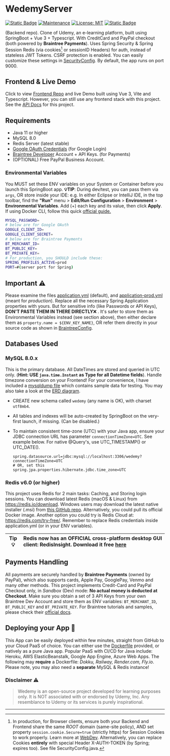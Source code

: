 # WedemyServer

[![Static Badge](https://img.shields.io/badge/API_docs-v1.2-red)](https://longwater1234.github.io/WedemyServer/)
[![Maintenance](https://img.shields.io/badge/Maintained%3F-yes-green.svg)](https://github.com/Longwater1234/WedemyServer/graphs/commit-activity)
[![License: MIT](https://img.shields.io/github/license/Longwater1234/WedemyServer)](https://github.com/Longwater1234/WedemyServer/blob/master/LICENSE)
[![Static Badge](https://img.shields.io/badge/reference-help.md-orange)](HELP.md)

(Backend repo). Clone of Udemy, an e-learning platform, built using SpringBoot + Vue 3 + Typescript. With CreditCard and
PayPal checkout (both powered by **Braintree Payments**). Uses Spring Security & Spring Session Redis (via cookies[^1]
or sessionID Headers) for auth, instead of stateless JWT Tokens. CSRF protection is enabled. You can easily customize
these settings in [SecurityConfig](src/main/java/com/davistiba/wedemyserver/config/SecurityConfig.java). By default, the
app runs on port 9000.

## Frontend & Live Demo

Click to view [Frontend Repo](https://github.com/Longwater1234/WedemyClient) and live Demo built using Vue 3, Vite and
Typescript. However, you can still use any frontend stack with this project. See
the [API Docs](https://github.com/Longwater1234/WedemyServer/wiki/API-Documentation) for this project.

## Requirements

- Java 11 or higher
- MySQL 8.0
- Redis Server (latest stable)
- [Google OAuth Credentials](https://developers.google.com/identity/gsi/web/guides/get-google-api-clientid) (for Google
  Login)
- [Braintree Developer](https://developer.paypal.com/braintree/docs) Account + API Keys. (for Payments)
- (OPTIONAL) Free PayPal Business Account.

### Environmental Variables

You MUST set these ENV variables on your System or Container before you launch this SpringBoot app. **💡TIP**: During
dev/test, you can pass them via `args`, OR store inside your IDE: e.g. In either Eclipse or IntelliJ IDE, in the top
toolbar, find the **"Run"** menu > **Edit/Run Configuration** > **Environment** > **Environmental Variables**. Add (+)
each key and its value, then click **Apply**. If using Docker CLI, follow this quick
[official guide.](https://docs.docker.com/engine/reference/commandline/run/#env)

```bash
MYSQL_PASSWORD=
# below are for Google OAuth
GOOGLE_CLIENT_ID=
GOOGLE_CLIENT_SECRET=
# below are for Braintree Payments
BT_MERCHANT_ID=
BT_PUBLIC_KEY=
BT_PRIVATE_KEY=
# For production, you SHOULD include these:
SPRING_PROFILES_ACTIVE=prod
PORT=#(server port for Spring)
```

## Important ⚠

Please examine the files [application.yml](src/main/resources/application.yml) (default),
and [application-prod.yml](src/main/resources/application-prod.yml) (meant for _production_). Replace all the necessary
Spring Application properties with yours. But for sensitive info (like Passwords or API Keys), **DON'T PASTE THEM IN
THERE DIRECTLY**❌ . It's safer to store them as Environmental Variables instead (see section above), then either
declare them as `property.name = ${ENV_KEY_NAME}`, OR refer them directly in your source code as shown
in [BraintreeConfig](src/main/java/com/davistiba/wedemyserver/config/BraintreeConfig.java).

## Databases Used

### MySQL 8.0.x

This is the primary database. All DateTimes are stored and queried in UTC only. (**Hint: USE `java.time.Instant` as Type
for all Datetime fields**). Handle timezone conversion on your Frontend! For your convenience, I have included a
[mysqldump file](src/main/resources/data_wedemy.sql) which contains sample data for testing. You may also take a look at
the [ERD diagram](src/main/resources/wedemy_erd.png).

- CREATE new schema called `wedemy` (any name is OK), with charset `utf8mb4`.
- All tables and indexes will be auto-created by SpringBoot on the very-first launch, if missing. (Can be disabled.)
- To maintain consistent time-zone (UTC) with your Java app, ensure your JDBC connection URL has
  parameter `connectionTimeZone=UTC`. See example below. For native @Query's, use UTC_TIMESTAMP() or UTC_DATE().
  
  ```properties
  spring.datasource.url=jdbc:mysql://localhost:3306/wedemy?connectionTimeZone=UTC
  # OR, set this
  spring.jpa.properties.hibernate.jdbc.time_zone=UTC
  ```

### Redis v6.0 (or higher)

This project uses Redis for 2 main tasks: Caching, and Storing login sessions. You can download latest Redis (macOS &
Linux) from https://redis.io/download. Windows users may download the latest native installer (.msi)
from [this GitHub repo](https://github.com/tporadowski/redis/releases). Alternatively, you could pull its official Docker image.
Another option you could try is Redis Cloud at: https://redis.com/try-free/. Remember to replace Redis credentials
inside application.yml (or in your ENV variables).

| Tip 💡 | Redis now has an OFFICIAL cross-platform desktop GUI client: RedisInsight. Download it free [here](https://redis.com/redis-enterprise/redis-insight/) |
| ------ |:----------------------------------------------------------------------------------------------------------------------------------------------------- |

## Payments Handling

All payments are securely handled by **Braintree Payments** (owned by PayPal), which also supports cards, Apple Pay,
GooglePay, Venmo and many other methods. This project implements Credit-Card and PayPal Checkout only, in _Sandbox_
(Dev) mode: **No actual money is deducted at Checkout**. Make sure you obtain a set of 3 API Keys from
your own Braintree Dev Account and store them as ENV variables: `BT_MERCHANT_ID`, `BT_PUBLIC_KEY` and `BT_PRIVATE_KEY`.
For Braintree tutorials and samples, please check their [official docs](https://developer.paypal.com/braintree/docs).

## Deploying your App 🚀

This App can be easily deployed within few minutes, straight from GitHub to your Cloud PaaS of choice. You can either
use the [Dockerfile](Dockerfile) provided, or natively as a pure Java app. Popular PaaS with CI/CD for Java include:
Heroku, AWS ElasticBeanstalk, Google App Engine, Azure Web Apps. The following may **require** a Dockerfile: _Dokku,
Railway, Render.com, Fly.io_. Please note, you may also need a **separate** MySQL & Redis instance!


### Disclaimer ⚠

> Wedemy is an open-source project developed for learning purposes only. It is NOT associated with or endorsed
> by Udemy, Inc. Any resemblance to Udemy or its services is purely inspirational.

---

[^1]: In production, for Browser clients, ensure both your Backend and Frontend share the same _ROOT_ domain (same-site
policy), AND set property `session.cookie.Secure=true` (strictly https) for Session Cookies to work properly. Learn
more at [WebDev](https://web.dev/samesite-cookies-explained/). Alternatively, you can replace Cookies **entirely** with
special Header X-AUTH-TOKEN (by Spring; expires too). See file SecurityConfig.java.
